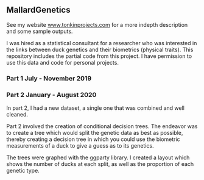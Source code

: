 ## MallardGenetics

See my website www.tonkinprojects.com for a more indepth description and some sample outputs.

I was hired as a statistical consultant for a researcher who was interested in the links between duck genetics and their biometrics (physical traits). This repository includes the partial code from this project. I have permission to use this data and code for personal projects.

### Part 1 July - November 2019


### Part 2 January - August 2020

In part 2, I had a new dataset, a single one that was combined and well cleaned.

Part 2 involved the creation of conditional decision trees. The endeavor was to create a tree which would split the genetic data as best as possible, thereby creating a decision tree in which you could use the biometric measurements of a duck to give a guess as to its genetics.

The trees were graphed with the ggparty library. I created a layout which shows the number of ducks at each split, as well as the proportion of each genetic type. 














